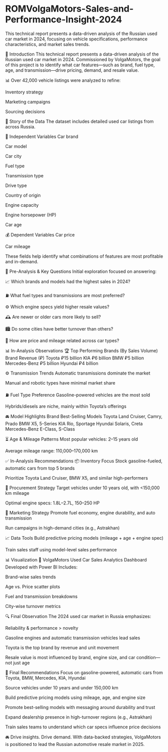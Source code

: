 # ROMVolgaMotors-Sales-and-Performance-Insight-2024
This technical report presents a data-driven analysis of the Russian used car market in 2024, focusing on vehicle specifications, performance characteristics, and market sales trends.


📘 Introduction
This technical report presents a data-driven analysis of the Russian used car market in 2024.
Commissioned by VolgaMotors, the goal of this project is to identify what car features—such as brand, fuel type, age, and transmission—drive pricing, demand, and resale value.

📊 Over 42,000 vehicle listings were analyzed to refine:

Inventory strategy

Marketing campaigns

Sourcing decisions


🧾 Story of the Data
The dataset includes detailed used car listings from across Russia.

🎯 Independent Variables
Car brand

Car model

Car city

Fuel type

Transmission type

Drive type

Country of origin

Engine capacity

Engine horsepower (HP)

Car age

💰 Dependent Variables
Car price

Car mileage

These fields help identify what combinations of features are most profitable and in-demand.

🧪 Pre-Analysis & Key Questions
Initial exploration focused on answering:

📈 Which brands and models had the highest sales in 2024?

⛽ What fuel types and transmissions are most preferred?

⚙️ Which engine specs yield higher resale values?

🕰️ Are newer or older cars more likely to sell?

🏙️ Do some cities have better turnover than others?

🔄 How are price and mileage related across car types?

📊 In-Analysis Observations
🏆 Top Performing Brands (By Sales Volume)
Brand	Revenue (₽)
Toyota	₽15 billion
KIA	₽6 billion
BMW	₽5 billion
Mercedes-Benz	₽5 billion
Hyundai	₽4 billion

⚙️ Transmission Trends
Automatic transmissions dominate the market

Manual and robotic types have minimal market share

⛽ Fuel Type Preference
Gasoline-powered vehicles are the most sold

Hybrids/diesels are niche, mainly within Toyota’s offerings

🚘 Model Highlights
Brand	Best-Selling Models
Toyota	Land Cruiser, Camry, Prado
BMW	X5, 5-Series
KIA	Rio, Sportage
Hyundai	Solaris, Creta
Mercedes-Benz	E-Class, S-Class

⏳ Age & Mileage Patterns
Most popular vehicles: 2–15 years old

Average mileage range: 110,000–170,000 km

✅ In-Analysis Recommendations
📦 Inventory Focus
Stock gasoline-fueled, automatic cars from top 5 brands

Prioritize Toyota Land Cruiser, BMW X5, and similar high-performers

🚛 Procurement Strategy
Target vehicles under 10 years old, with <150,000 km mileage

Optimal engine specs: 1.8L–2.7L, 150–250 HP

📣 Marketing Strategy
Promote fuel economy, engine durability, and auto transmission

Run campaigns in high-demand cities (e.g., Astrakhan)

📈 Data Tools
Build predictive pricing models (mileage + age + engine spec)

Train sales staff using model-level sales performance

📊 Visualization
📌 VolgaMotors Used Car Sales Analytics Dashboard
Developed with Power BI
Includes:

Brand-wise sales trends

Age vs. Price scatter plots

Fuel and transmission breakdowns

City-wise turnover metrics

🔍 Final Observation
The 2024 used car market in Russia emphasizes:

Reliability & performance > novelty

Gasoline engines and automatic transmission vehicles lead sales

Toyota is the top brand by revenue and unit movement

Resale value is most influenced by brand, engine size, and car condition—not just age

🚀 Final Recommendations
Focus on gasoline-powered, automatic cars from Toyota, BMW, Mercedes, KIA, Hyundai

Source vehicles under 10 years and under 150,000 km

Build predictive pricing models using mileage, age, and engine size

Promote best-selling models with messaging around durability and trust

Expand dealership presence in high-turnover regions (e.g., Astrakhan)

Train sales teams to understand which car specs influence price decisions



🚘 Drive insights. Drive demand.
With data-backed strategies, VolgaMotors is positioned to lead the Russian automotive resale market in 2025.


